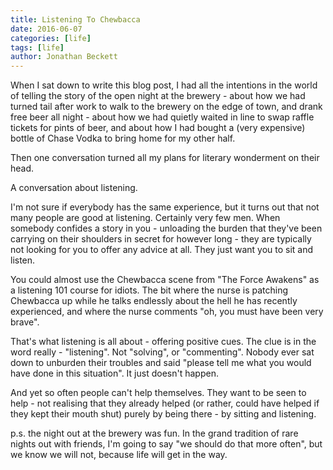 ```yaml
---
title: Listening To Chewbacca
date: 2016-06-07
categories: [life]
tags: [life]
author: Jonathan Beckett
---
```


When I sat down to write this blog post, I had all the intentions in the world of telling the story of the open night at the brewery - about how we had turned tail after work to walk to the brewery on the edge of town, and drank free beer all night - about how we had quietly waited in line to swap raffle tickets for pints of beer, and about how I had bought a (very expensive) bottle of Chase Vodka to bring home for my other half.

Then one conversation turned all my plans for literary wonderment on their head.

A conversation about listening.

I'm not sure if everybody has the same experience, but it turns out that not many people are good at listening. Certainly very few men. When somebody confides a story in you - unloading the burden that they've been carrying on their shoulders in secret for however long - they are typically not looking for you to offer any advice at all. They just want you to sit and listen.

You could almost use the Chewbacca scene from "The Force Awakens" as a listening 101 course for idiots. The bit where the nurse is patching Chewbacca up while he talks endlessly about the hell he has recently experienced, and where the nurse comments "oh, you must have been very brave".

That's what listening is all about - offering positive cues. The clue is in the word really - "listening". Not "solving", or "commenting". Nobody ever sat down to unburden their troubles and said "please tell me what you would have done in this situation". It just doesn't happen.

And yet so often people can't help themselves. They want to be seen to help - not realising that they already helped (or rather, could have helped if they kept their mouth shut) purely by being there - by sitting and listening.

p.s. the night out at the brewery was fun. In the grand tradition of rare nights out with friends, I'm going to say "we should do that more often", but we know we will not, because life will get in the way.